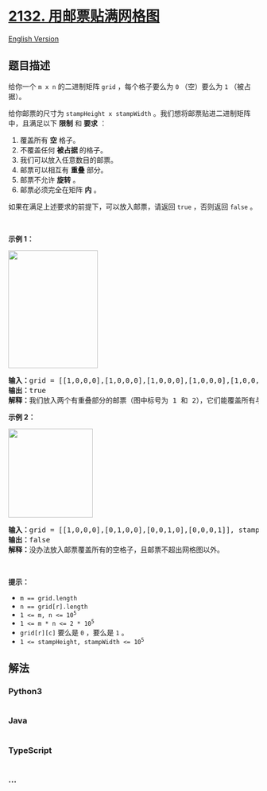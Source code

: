 # [2132. 用邮票贴满网格图](https://leetcode-cn.com/problems/stamping-the-grid)

[English Version](/solution/2100-2199/2132.Stamping%20the%20Grid/README_EN.md)

## 题目描述

<!-- 这里写题目描述 -->

<p>给你一个&nbsp;<code>m x n</code>&nbsp;的二进制矩阵&nbsp;<code>grid</code>&nbsp;，每个格子要么为&nbsp;<code>0</code>&nbsp;（空）要么为&nbsp;<code>1</code>&nbsp;（被占据）。</p>

<p>给你邮票的尺寸为&nbsp;<code>stampHeight x stampWidth</code>&nbsp;。我们想将邮票贴进二进制矩阵中，且满足以下&nbsp;<strong>限制</strong>&nbsp;和&nbsp;<strong>要求</strong>&nbsp;：</p>

<ol>
	<li>覆盖所有 <strong>空</strong>&nbsp;格子。</li>
	<li>不覆盖任何 <strong>被占据&nbsp;</strong>的格子。</li>
	<li>我们可以放入任意数目的邮票。</li>
	<li>邮票可以相互有 <strong>重叠</strong>&nbsp;部分。</li>
	<li>邮票不允许 <strong>旋转</strong>&nbsp;。</li>
	<li>邮票必须完全在矩阵 <strong>内</strong>&nbsp;。</li>
</ol>

<p>如果在满足上述要求的前提下，可以放入邮票，请返回&nbsp;<code>true</code>&nbsp;，否则返回<i>&nbsp;</i><code>false</code>&nbsp;。</p>

<p>&nbsp;</p>

<p><strong>示例 1：</strong></p>

<p><img alt="" src="https://cdn.jsdelivr.net/gh/doocs/leetcode@main/solution/2100-2199/2132.Stamping%20the%20Grid/images/ex1.png" style="width: 180px; height: 237px;"></p>

<pre><b>输入：</b>grid = [[1,0,0,0],[1,0,0,0],[1,0,0,0],[1,0,0,0],[1,0,0,0]], stampHeight = 4, stampWidth = 3
<b>输出：</b>true
<b>解释：</b>我们放入两个有重叠部分的邮票（图中标号为 1 和 2），它们能覆盖所有与空格子。
</pre>

<p><strong>示例 2：</strong></p>

<p><img alt="" src="https://cdn.jsdelivr.net/gh/doocs/leetcode@main/solution/2100-2199/2132.Stamping%20the%20Grid/images/ex2.png" style="width: 170px; height: 179px;"></p>

<pre><b>输入：</b>grid = [[1,0,0,0],[0,1,0,0],[0,0,1,0],[0,0,0,1]], stampHeight = 2, stampWidth = 2 
<b>输出：</b>false 
<b>解释：</b>没办法放入邮票覆盖所有的空格子，且邮票不超出网格图以外。
</pre>

<p>&nbsp;</p>

<p><strong>提示：</strong></p>

<ul>
	<li><code>m == grid.length</code></li>
	<li><code>n == grid[r].length</code></li>
	<li><code>1 &lt;= m, n &lt;= 10<sup>5</sup></code></li>
	<li><code>1 &lt;= m * n &lt;= 2 * 10<sup>5</sup></code></li>
	<li><code>grid[r][c]</code> 要么是&nbsp;<code>0</code>&nbsp;，要么是&nbsp;<code>1</code> 。</li>
	<li><code>1 &lt;= stampHeight, stampWidth &lt;= 10<sup>5</sup></code></li>
</ul>

## 解法

<!-- 这里可写通用的实现逻辑 -->

<!-- tabs:start -->

### **Python3**

<!-- 这里可写当前语言的特殊实现逻辑 -->

```python

```

### **Java**

<!-- 这里可写当前语言的特殊实现逻辑 -->

```java

```

### **TypeScript**

<!-- 这里可写当前语言的特殊实现逻辑 -->

```ts

```

### **...**

```

```

<!-- tabs:end -->
